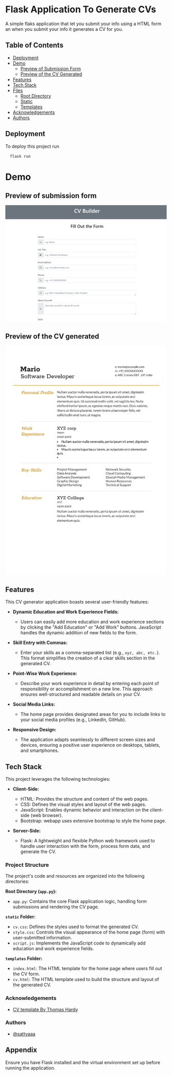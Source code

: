 
# Flask Application To Generate CVs

A simple flaks application that let you submit your info using a HTML form an when you submit your info it generates a CV for you.

## Table of Contents

- [Deployment](#deployment)
- [Demo](#demo)
  - [Preview of Submission Form](#preview-of-submission-form)
  - [Preview of the CV Generated](#preview-of-the-cv-generated)
- [Features](#features)
- [Tech Stack](#tech-stack)
- [Files](#files)
  - [Root Directory](#root-directory)
  - [Static](#static)
  - [Templates](#templates)
- [Acknowledgements](#acknowledgements)
- [Authors](#authors)

## Deployment

To deploy this project run

```bash
  flask run
```


# Demo
## Preview of submission form
![Screenshot of the submission form](static/Preview.png)

## Preview of the CV generated
![Screenshot of the CV generated](static/Previewcv.png)
## Features

This CV generator application boasts several user-friendly features:

- **Dynamic Education and Work Experience Fields:**
   - Users can easily add more education and work experience sections by clicking the "Add Education" or "Add Work" buttons. JavaScript handles the dynamic addition of new fields to the form.

- **Skill Entry with Commas:**
   - Enter your skills as a comma-separated list (e.g., `xyz, abc, etc.`). This format simplifies the creation of a clear skills section in the generated CV.

- **Point-Wise Work Experience:**
   - Describe your work experience in detail by entering each point of responsibility or accomplishment on a new line. This approach ensures well-structured and readable details on your CV.

- **Social Media Links:**
   - The home page provides designated areas for you to include links to your social media profiles (e.g., LinkedIn, GitHub).

- **Responsive Design:**
   - The application adapts seamlessly to different screen sizes and devices, ensuring a positive user experience on desktops, tablets, and smartphones.


## Tech Stack

This project leverages the following technologies:

- **Client-Side:**
    - HTML: Provides the structure and content of the web pages.
    - CSS: Defines the visual styles and layout of the web pages.
    - JavaScript: Enables dynamic behavior and interaction on the client-side (web browser).
    - Bootstrap: webapp uses extensive bootstrap to style the home page.

- **Server-Side:**
    - Flask: A lightweight and flexible Python web framework used to handle user interaction with the form, process form data, and generate the CV.

### Project Structure

The project's code and resources are organized into the following directories:

**Root Directory (`app.py`):**

- `app.py`: Contains the core Flask application logic, handling form submissions and rendering the CV page.

**`static` Folder:**

- `cv.css`: Defines the styles used to format the generated CV.
- `style.css`: Controls the visual appearance of the home page (form) with user-submitted information.
- `script.js`: Implements the JavaScript code to dynamically add education and work experience fields.

**`templates` Folder:**

- `index.html`: The HTML template for the home page where users fill out the CV form.
- `cv.html`: The HTML template used to build the structure and layout of the generated CV.
### Acknowledgements

 - [CV template By Thomas Hardy](https://web.archive.org/web/20170915163637/http://www.thomashardy.me.uk/free-responsive-html-css3-cv-template)


### Authors

- [@sattyaaa](https://github.com/sattyaaa)


## Appendix

Ensure you have Flask installed and the virtual environment set up before running the application.

